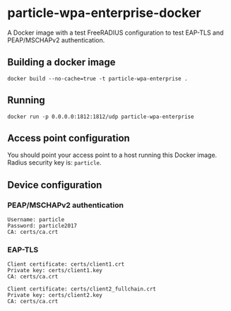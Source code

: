 # particle-wpa-enterprise-docker
A Docker image with a test FreeRADIUS configuration to test EAP-TLS and PEAP/MSCHAPv2 authentication.


## Building a docker image

```
docker build --no-cache=true -t particle-wpa-enterprise .
```

## Running

```
docker run -p 0.0.0.0:1812:1812/udp particle-wpa-enterprise
```

## Access point configuration
You should point your access point to a host running this Docker image. Radius security key is: `particle`.

## Device configuration

### PEAP/MSCHAPv2 authentication
```
Username: particle
Password: particle2017
CA: certs/ca.crt
```

### EAP-TLS
```
Client certificate: certs/client1.crt
Private key: certs/client1.key
CA: certs/ca.crt
```

```
Client certificate: certs/client2_fullchain.crt
Private key: certs/client2.key
CA: certs/ca.crt
```
